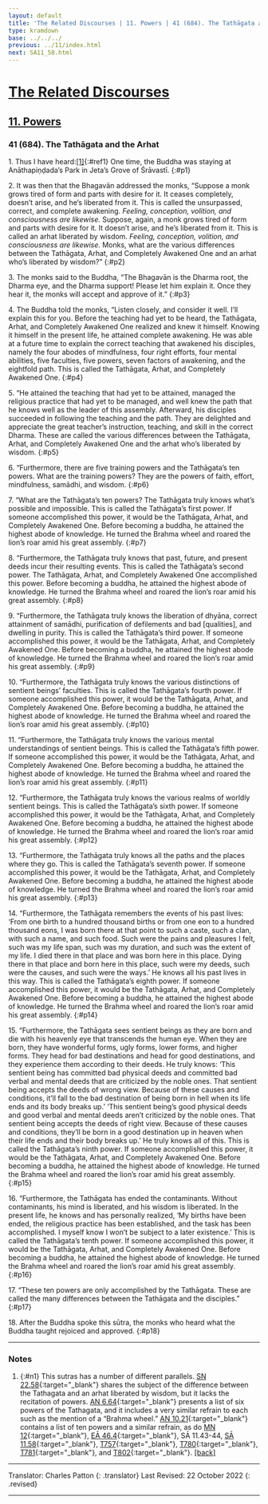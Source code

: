 ```yaml
---
layout: default
title: 'The Related Discourses | 11. Powers | 41 (684). The Tathāgata and the Arhat'
type: kramdown
base: ../../../
previous: ../11/index.html
next: SA11_58.html
---
```


# [The Related Discourses](../index.html)
## [11. Powers](index.html)
### 41 (684). The Tathāgata and the Arhat

1\. Thus I have heard:[\[1\]](#n1){:#ref1} One time, the Buddha was staying at Anāthapiṇḍada’s Park in Jeta’s Grove of Śrāvastī.
{:#p1}

2\. It was then that the Bhagavān addressed the monks, “Suppose a monk grows tired of form and parts with desire for it. It ceases completely, doesn’t arise, and he’s liberated from it. This is called the unsurpassed, correct, and complete awakening. *Feeling, conception, volition, and consciousness are likewise.* Suppose, again, a monk grows tired of form and parts with desire for it. It doesn’t arise, and he’s liberated from it. This is called an arhat liberated by wisdom. *Feeling, conception, volition, and consciousness are likewise.* Monks, what are the various differences between the Tathāgata, Arhat, and Completely Awakened One and an arhat who’s liberated by wisdom?”
{:#p2}

3\. The monks said to the Buddha, “The Bhagavān is the Dharma root, the Dharma eye, and the Dharma support! Please let him explain it. Once they hear it, the monks will accept and approve of it.”
{:#p3}

4\. The Buddha told the monks, “Listen closely, and consider it well. I’ll explain this for you. Before the teaching had yet to be heard, the Tathāgata, Arhat, and Completely Awakened One realized and knew it himself. Knowing it himself in the present life, he attained complete awakening. He was able at a future time to explain the correct teaching that awakened his disciples, namely the four abodes of mindfulness, four right efforts, four mental abilities, five faculties, five powers, seven factors of awakening, and the eightfold path. This is called the Tathāgata, Arhat, and Completely Awakened One.
{:#p4}

5\. “He attained the teaching that had yet to be attained, managed the religious practice that had yet to be managed, and well knew the path that he knows well as the leader of this assembly. Afterward, his disciples succeeded in following the teaching and the path. They are delighted and appreciate the great teacher’s instruction, teaching, and skill in the correct Dharma. These are called the various differences between the Tathāgata, Arhat, and Completely Awakened One and the arhat who’s liberated by wisdom.
{:#p5}

6\. “Furthermore, there are five training powers and the Tathāgata’s ten powers. What are the training powers? They are the powers of faith, effort, mindfulness, samādhi, and wisdom.
{:#p6}

7\. “What are the Tathāgata’s ten powers? The Tathāgata truly knows what’s possible and impossible. This is called the Tathāgata’s first power. If someone accomplished this power, it would be the Tathāgata, Arhat, and Completely Awakened One. Before becoming a buddha, he attained the highest abode of knowledge. He turned the Brahma wheel and roared the lion’s roar amid his great assembly.
{:#p7}

8\. “Furthermore, the Tathāgata truly knows that past, future, and present deeds incur their resulting events. This is called the Tathāgata’s second power. The Tathāgata, Arhat, and Completely Awakened One accomplished this power. Before becoming a buddha, he attained the highest abode of knowledge. He turned the Brahma wheel and roared the lion’s roar amid his great assembly.
{:#p8}

9\. “Furthermore, the Tathāgata truly knows the liberation of dhyāna, correct attainment of samādhi, purification of defilements and bad [qualities], and dwelling in purity. This is called the Tathāgata’s third power. If someone accomplished this power, it would be the Tathāgata, Arhat, and Completely Awakened One. Before becoming a buddha, he attained the highest abode of knowledge. He turned the Brahma wheel and roared the lion’s roar amid his great assembly.
{:#p9}

10\. “Furthermore, the Tathāgata truly knows the various distinctions of sentient beings’ faculties. This is called the Tathāgata’s fourth power. If someone accomplished this power, it would be the Tathāgata, Arhat, and Completely Awakened One. Before becoming a buddha, he attained the highest abode of knowledge. He turned the Brahma wheel and roared the lion’s roar amid his great assembly.
{:#p10}

11\. “Furthermore, the Tathāgata truly knows the various mental understandings of sentient beings. This is called the Tathāgata’s fifth power. If someone accomplished this power, it would be the Tathāgata, Arhat, and Completely Awakened One. Before becoming a buddha, he attained the highest abode of knowledge. He turned the Brahma wheel and roared the lion’s roar amid his great assembly.
{:#p11}

12\. “Furthermore, the Tathāgata truly knows the various realms of worldly sentient beings. This is called the Tathāgata’s sixth power. If someone accomplished this power, it would be the Tathāgata, Arhat, and Completely Awakened One. Before becoming a buddha, he attained the highest abode of knowledge. He turned the Brahma wheel and roared the lion’s roar amid his great assembly.
{:#p12}

13\. “Furthermore, the Tathāgata truly knows all the paths and the places where they go. This is called the Tathāgata’s seventh power. If someone accomplished this power, it would be the Tathāgata, Arhat, and Completely Awakened One. Before becoming a buddha, he attained the highest abode of knowledge. He turned the Brahma wheel and roared the lion’s roar amid his great assembly.
{:#p13}

14\. “Furthermore, the Tathāgata remembers the events of his past lives: ‘From one birth to a hundred thousand births or from one eon to a hundred thousand eons, I was born there at that point to such a caste, such a clan, with such a name, and such food. Such were the pains and pleasures I felt, such was my life span, such was my duration, and such was the extent of my life. I died there in that place and was born here in this place. Dying there in that place and born here in this place, such were my deeds, such were the causes, and such were the ways.’ He knows all his past lives in this way. This is called the Tathāgata’s eighth power. If someone accomplished this power, it would be the Tathāgata, Arhat, and Completely Awakened One. Before becoming a buddha, he attained the highest abode of knowledge. He turned the Brahma wheel and roared the lion’s roar amid his great assembly.
{:#p14}

15\. “Furthermore, the Tathāgata sees sentient beings as they are born and die with his heavenly eye that transcends the human eye. When they are born, they have wonderful forms, ugly forms, lower forms, and higher forms. They head for bad destinations and head for good destinations, and they experience them according to their deeds. He truly knows: ‘This sentient being has committed bad physical deeds and committed bad verbal and mental deeds that are criticized by the noble ones. That sentient being accepts the deeds of wrong view. Because of these causes and conditions, it’ll fall to the bad destination of being born in hell when its life ends and its body breaks up.’ ‘This sentient being’s good physical deeds and good verbal and mental deeds aren’t criticized by the noble ones. That sentient being accepts the deeds of right view. Because of these causes and conditions, they’ll be born in a good destination up in heaven when their life ends and their body breaks up.’ He truly knows all of this. This is called the Tathāgata’s ninth power. If someone accomplished this power, it would be the Tathāgata, Arhat, and Completely Awakened One. Before becoming a buddha, he attained the highest abode of knowledge. He turned the Brahma wheel and roared the lion’s roar amid his great assembly.
{:#p15}

16\. “Furthermore, the Tathāgata has ended the contaminants. Without contaminants, his mind is liberated, and his wisdom is liberated. In the present life, he knows and has personally realized, ‘My births have been ended, the religious practice has been established, and the task has been accomplished. I myself know I won’t be subject to a later existence.’ This is called the Tathāgata’s tenth power. If someone accomplished this power, it would be the Tathāgata, Arhat, and Completely Awakened One. Before becoming a buddha, he attained the highest abode of knowledge. He turned the Brahma wheel and roared the lion’s roar amid his great assembly.
{:#p16}

17\. “These ten powers are only accomplished by the Tathāgata. These are called the many differences between the Tathāgata and the disciples.”
{:#p17}

18\. After the Buddha spoke this sūtra, the monks who heard what the Buddha taught rejoiced and approved.
{:#p18}

---

### Notes

1. {:#n1} This sutras has a number of different parallels. [SN 22.58](https://suttacentral.net/sn22.58){:target="_blank"} shares the subject of the difference between the Tathagata and an arhat liberated by wisdom, but it lacks the recitation of powers. [AN 6.64](https://suttacentral.net/an6.64){:target="_blank"} presents a list of six powers of the Tathagata, and it includes a very similar refrain to each such as the mention of a “Brahma wheel.” [AN 10.21](https://suttacentral.net/an10.21){:target="_blank"} contains a list of ten powers and a similar refrain, as do [MN 12](https://suttacentral.net/mn12){:target="_blank"}, [EĀ 46.4](../../ekottarika/46/EA_46_04.html){:target="_blank"}, SĀ 11.43-44, [SĀ 11.58](SA11_58.html){:target="_blank"}, [T757](..\..\..\09_other_sutras\T757.html#p22){:target="_blank"}, [T780](..\..\..\09_other_sutras\T780.html){:target="_blank"}, [T781](..\..\..\09_other_sutras\T781.html){:target="_blank"}, and [T802](..\..\..\09_other_sutras\T802.html){:target="_blank"}. [\[back\]](#ref1)

---

Translator: Charles Patton
{: .translator}
Last Revised: 22 October 2022
{: .revised}

---